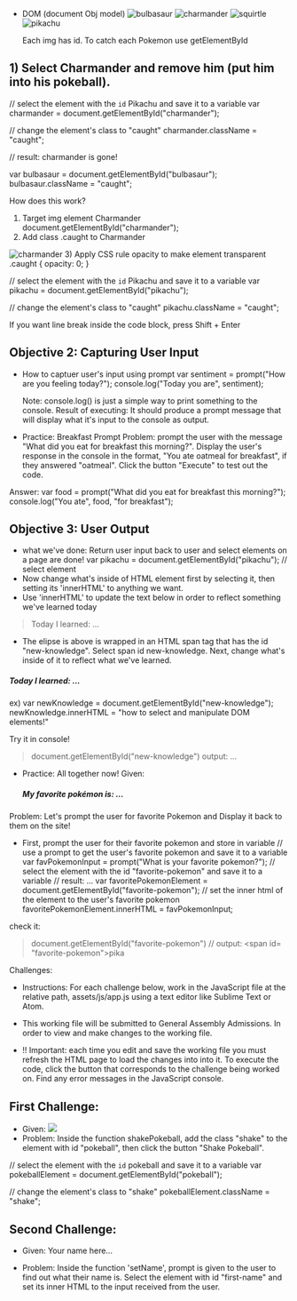 - DOM (document Obj model)
  <img src="assets/imgs/bulbasaur.png" alt="bulbasaur" id="bulbasaur">
  <img src="assets/imgs/charmander.png" alt="charmander" id="charmander">
  <img src="assets/imgs/squirtle.png" alt="squirtle" id="squirtle">
  <img src="assets/imgs/pikachu.png" alt="pikachu" id="pikachu">

  Each img has id.  To catch each Pokemon use getElementById

## 1) Select Charmander and remove him (put him into his pokeball).

// select the element with the `id` Pikachu and save it to a variable
  var charmander = document.getElementById("charmander");

// change the element's class to "caught"
  charmander.className = "caught";

  // result: charmander is gone!

  var bulbasaur = document.getElementById("bulbasaur");
  bulbasaur.className = "caught";

  How does this work? 
  1) Target img element Charmander
  document.getElementById("charmander");
  2) Add class .caught to Charmander
  <img src="assets/imgs/charmander.png" alt="charmander" id="charmander" class="caught">
  3) Apply CSS rule opacity to make element transparent
  .caught {
    opacity: 0;
  }

// select the element with the `id` Pikachu and save it to a variable
  var pikachu = document.getElementById("pikachu");
  
// change the element's class to "caught"
  pikachu.className = "caught";

If you want line break inside the code block, press Shift + Enter

## Objective 2: Capturing User Input
- How to captuer user's input using prompt
  var sentiment = prompt("How are you feeling today?");
  console.log("Today you are", sentiment); 
  
  Note: console.log() is just a simple way to print something to the console.
  Result of executing: It should produce a prompt message that will display what it's input to the console as output.

- Practice: Breakfast Prompt
Problem: prompt the user with the message "What did you eat for breakfast this morning?". Display the user's response in the console in the format, "You ate oatmeal for breakfast", if they answered "oatmeal". Click the button "Execute" to test out the code.

Answer:
var food = prompt("What did you eat for breakfast this morning?");
console.log("You ate", food, "for breakfast");

## Objective 3: User Output
* what we've done: Return user input back to user and select elements on a page are done!
  var pikachu = document.getElementById("pikachu"); // select element
* Now change what's inside of HTML element first by selecting it, then setting its 'innerHTML' to anything we want.  
* Use 'innerHTML' to update the text below in order to reflect something we've learned today

> Today I learned: ...

- The elipse is above is wrapped in an HTML span tag that has the id "new-knowledge".  Select span id new-knowledge.  Next, change what's inside of it to reflect what we've learned.  

<h5 class="user-output">Today I learned: <span id="new-knowledge">...</span></h5>

ex) var newKnowledge = document.getElementById("new-knowledge");
    newKnowledge.innerHTML = "how to select and manipulate DOM elements!"

Try it in console!
> document.getElementById("new-knowledge")
output: <span id="new-knowledge">...</span>

- Practice: All together now!
Given: <h5 class="user-output">My favorite pokémon is: <span id="favorite-pokemon">...</span></h5>

Problem: Let's prompt the user for favorite Pokemon and 
Display it back to them on the site!

- First, prompt the user for their favorite pokemon and store in variable
// use a prompt to get the user's favorite pokemon and save it to a variable
var favPokemonInput = prompt("What is your favorite pokemon?");
// select the element with the id "favorite-pokemon" and save it to a variable
// result: <span id="favorite-pokemon">...</span>
var favoritePokemonElement = document.getElementById("favorite-pokemon"); 
// set the inner html of the element to the user's favorite pokemon
favoritePokemonElement.innerHTML = favPokemonInput;

check it:
> document.getElementById("favorite-pokemon")
// output: <span id=​"favorite-pokemon">​pika​</span>​

Challenges:
* Instructions: For each challenge below, work in the JavaScript file at the relative path, assets/js/app.js using a text editor like Sublime Text or Atom. 
* This working file will be submitted to General Assembly Admissions. In order to view and make changes to the working file.

* !! Important: each time you edit and save the working file you must refresh the HTML page to load the changes into into it. To execute the code, click the button that corresponds to the challenge being worked on. Find any error messages in the JavaScript console.

## First Challenge: 
- Given: <img id="pokeball" src="assets/imgs/pokeball.png">
- Problem: Inside the function shakePokeball, add the class "shake" to the element with id "pokeball", then click the button "Shake Pokeball".

// select the element with the `id` pokeball and save it to a variable
  var pokeballElement = document.getElementById("pokeball");
  
// change the element's class to "shake"
  pokeballElement.className = "shake";

## Second Challenge:
- Given: <span id="first-name">Your name here...</span>

- Problem: Inside the function 'setName', prompt is given to the user to find out what their name is. Select the element with id "first-name" and set its inner HTML to the input received from the user.
